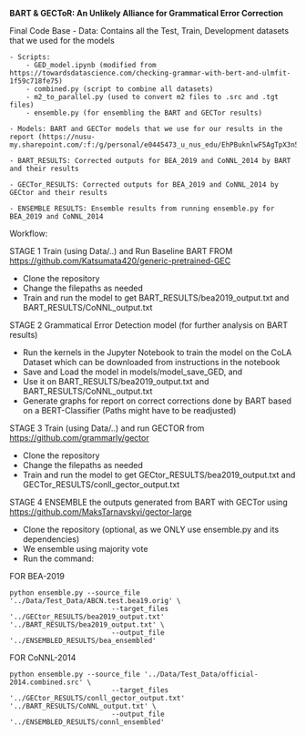 **BART & GECToR: An Unlikely Alliance for Grammatical Error Correction**

Final Code Base
	- Data: Contains all the Test, Train, Development datasets that we used for the models
	
	- Scripts: 
		- GED_model.ipynb (modified from  https://towardsdatascience.com/checking-grammar-with-bert-and-ulmfit-1f59c718fe75)
		- combined.py (script to combine all datasets)
		- m2_to_parallel.py (used to convert m2 files to .src and .tgt files)
		- ensemble.py (for ensembling the BART and GECTor results)
	
	- Models: BART and GECTor models that we use for our results in the report (https://nusu-my.sharepoint.com/:f:/g/personal/e0445473_u_nus_edu/EhPBuknlwF5AgTpX3n5ytiMBoWujv9MPD5uak_WmUf2c4A)
	
	- BART_RESULTS: Corrected outputs for BEA_2019 and CoNNL_2014 by BART and their results
	
	- GECTor_RESULTS: Corrected outputs for BEA_2019 and CoNNL_2014 by GECtor and their results

	- ENSEMBLE RESULTS: Ensemble results from running ensemble.py for BEA_2019 and CoNNL_2014


Workflow:

STAGE 1
Train (using Data/..) and Run Baseline BART FROM https://github.com/Katsumata420/generic-pretrained-GEC
- Clone the repository
- Change the filepaths as needed
- Train and run the model to get BART_RESULTS/bea2019_output.txt and BART_RESULTS/CoNNL_output.txt

STAGE 2
Grammatical Error Detection model (for further analysis on BART results)
- Run the kernels in the Jupyter Notebook to train the model on the CoLA Dataset which can be downloaded from instructions in the notebook
- Save and Load the model in models/model_save_GED, and
- Use it on BART_RESULTS/bea2019_output.txt and BART_RESULTS/CoNNL_output.txt
- Generate graphs for report on correct corrections done by BART based on a BERT-Classifier
(Paths might have to be readjusted)


STAGE 3
Train (using Data/..) and run GECTOR from https://github.com/grammarly/gector
- Clone the repository
- Change the filepaths as needed
- Train and run the model to get GECtor_RESULTS/bea2019_output.txt and GECTor_RESULTS/conll_gector_output.txt


STAGE 4
ENSEMBLE the outputs generated from BART with GECTor using https://github.com/MaksTarnavskyi/gector-large
- Clone the repository (optional, as we ONLY use ensemble.py and its dependencies)
- We ensemble using majority vote
- Run the command:

FOR BEA-2019
```
python ensemble.py --source_file '../Data/Test_Data/ABCN.test.bea19.orig' \
                         --target_files '../GECtor_RESULTS/bea2019_output.txt' '../BART_RESULTS/bea2019_output.txt' \
                         --output_file '../ENSEMBLED_RESULTS/bea_ensembled'
```

FOR CoNNL-2014
```
python ensemble.py --source_file '../Data/Test_Data/official-2014.combined.src' \
                         --target_files '../GECtor_RESULTS/conll_gector_output.txt' '../BART_RESULTS/CoNNL_output.txt' \
                         --output_file '../ENSEMBLED_RESULTS/connl_ensembled'
```
